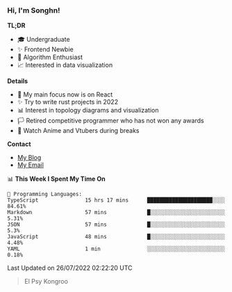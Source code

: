 ### Hi, I'm Songhn!

**TL;DR**

- 🎓 Undergraduate
- ✨ Frontend Newbie
- 🎈 Algorithm Enthusiast
- 📈 Interested in data visualization

**Details**

- 🎯 My main focus now is on React
- ✨ Try to write rust projects in 2022
- 📊 Interest in topology diagrams and visualization
- 🏳️ Retired competitive programmer who has not won any awards
- 🍵 Watch Anime and Vtubers during breaks

**Contact**
- [My Blog](https://blog.songhn.com)
- [My Email](mailto:songhn233@gmail.com)

<!--START_SECTION:waka-->
📊 **This Week I Spent My Time On** 

```text
💬 Programming Languages: 
TypeScript               15 hrs 17 mins      █████████████████████░░░░   84.61% 
Markdown                 57 mins             █░░░░░░░░░░░░░░░░░░░░░░░░   5.31% 
JSON                     57 mins             █░░░░░░░░░░░░░░░░░░░░░░░░   5.3% 
JavaScript               48 mins             █░░░░░░░░░░░░░░░░░░░░░░░░   4.48% 
YAML                     1 min               ░░░░░░░░░░░░░░░░░░░░░░░░░   0.18%

```


 Last Updated on 26/07/2022 02:22:20 UTC
<!--END_SECTION:waka-->

> El Psy Kongroo
